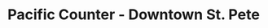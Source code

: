 ---
layout: place
title: Pacific Counter - Downtown St. Pete
permalink: /florida/st-petersburg/pacific-counter-downtown-st-pete.html
stateAbbr: FL
stateName: Florida
cityName: St. Petersburg
seo:
  type: restaurant
  links: null
place_id: ChIJxfPT4oPhwogRd4bqpHooJ8k
photos:
  - name: >-
      places/ChIJxfPT4oPhwogRd4bqpHooJ8k/photos/AeeoHcLy2EJOTgJZUkt4NIot-YU8diMK2ZlyPrDBjL64Ky2aA8_0rgHNsy2NirTBHA4_rDic6kh0FNc93rQBIM7jyw_-pAtIqUHIxaDAUu2rDmSQxaBsGV4Krb2tB2zraeEPWnJcMryYx0HJ159RIZJ1Nf69iNhS75tnSdUdkeY4U-7wt6nVs7Y9cUXBQU8K2BbTwRM_nSeG-JVlIs2tfrA0mVJcNa_nUsAuImfNb1DjSOFWJoSYS8If2DJJ4lsgj7Fj24Mx3ROmzq4vKc37saCtyhiu4m1szC7ENv9chdNrbvfPYQ
    widthPx: 960
    heightPx: 960
    authorAttributions:
      - displayName: Pacific Counter - Downtown St. Pete
        uri: https://maps.google.com/maps/contrib/115695777815408053429
        photoUri: >-
          https://lh3.googleusercontent.com/a-/ALV-UjUUApkca8Ge_yfdw4eR4IHpKMXcSVw78-MR8tJZnZcBh9_fA40j=s100-p-k-no-mo
    flagContentUri: >-
      https://www.google.com/local/imagery/report/?cb_client=maps_api_places.places_api&image_key=!1e10!2sAF1QipO_tkQArLU5NV2hNY0MG8jHMwPf7w5-T113YJRS&hl=en-US
    googleMapsUri: >-
      https://www.google.com/maps/place//data=!3m4!1e2!3m2!1sAF1QipO_tkQArLU5NV2hNY0MG8jHMwPf7w5-T113YJRS!2e10!4m2!3m1!1s0x88c2e183e2d3f3c5:0xc927287aa4ea8677
  - name: >-
      places/ChIJxfPT4oPhwogRd4bqpHooJ8k/photos/AeeoHcJm7qdG35bycnQwEwvvoEbYq2qsyVCiTkr13nV1TcsVqOdobcAKnanx4PBBM6vAhovqzMKIYaAx3jkqS2mNwxidlj8K7yLi_3e-6c21HLbM6DxfNzc18L5hnzV3hzw4jumZSaTlokUdEoWDXqVoYDifNt7_QW2do7i2SSbqnYz-hMTzk2yazzzQQBkcyJmZkdzYeZwMBnEh6oLQdLCTu7LIAgwSPFlmKOKPcSN5JRzpbJ4j9XAF89TMqBLeSnH2qBoQ0o_LAOOeaHXieJ0npLIYmMDAeDD5-Ohriiq2qqfndw
    widthPx: 850
    heightPx: 600
    authorAttributions:
      - displayName: Pacific Counter - Downtown St. Pete
        uri: https://maps.google.com/maps/contrib/115695777815408053429
        photoUri: >-
          https://lh3.googleusercontent.com/a-/ALV-UjUUApkca8Ge_yfdw4eR4IHpKMXcSVw78-MR8tJZnZcBh9_fA40j=s100-p-k-no-mo
    flagContentUri: >-
      https://www.google.com/local/imagery/report/?cb_client=maps_api_places.places_api&image_key=!1e10!2sAF1QipPLxSDboNBwD_nlwkau6Drb_ME93z4Nu6U_a024&hl=en-US
    googleMapsUri: >-
      https://www.google.com/maps/place//data=!3m4!1e2!3m2!1sAF1QipPLxSDboNBwD_nlwkau6Drb_ME93z4Nu6U_a024!2e10!4m2!3m1!1s0x88c2e183e2d3f3c5:0xc927287aa4ea8677
  - name: >-
      places/ChIJxfPT4oPhwogRd4bqpHooJ8k/photos/AeeoHcIb6Bi2mMd99ngAO60cguNAd3a_upDLCgm8vm-RYpTMRcDT5dDdkF0kz12GUq_-sfe6S1RA_OHjDaU1Oh2CAUYegzL1I8EIFbNl0bG0p9TjM1ucGQmhcvSH6Dc_GK2U7e5pkfxYBZco4IjvBWIGT3HgUtm7GdwV7IMdA-9R1_Txs7jaFNgFktqzgsPbASqV9F9IEMOzFOyUhhDhEXhPKGpii4NVqgxZUyVq7UQNhFf6oLL4y0t5F9zya55WaRvkReOW6Ss2wubGKlzPVDstTO9NyF0hYgdKh3AXtwU3DTEQFw
    widthPx: 3200
    heightPx: 4800
    authorAttributions:
      - displayName: Pacific Counter - Downtown St. Pete
        uri: https://maps.google.com/maps/contrib/115695777815408053429
        photoUri: >-
          https://lh3.googleusercontent.com/a-/ALV-UjUUApkca8Ge_yfdw4eR4IHpKMXcSVw78-MR8tJZnZcBh9_fA40j=s100-p-k-no-mo
    flagContentUri: >-
      https://www.google.com/local/imagery/report/?cb_client=maps_api_places.places_api&image_key=!1e10!2sAF1QipNfiUovTdsT79dZcdh3I7jvQXlxE9oKlkCQTI8R&hl=en-US
    googleMapsUri: >-
      https://www.google.com/maps/place//data=!3m4!1e2!3m2!1sAF1QipNfiUovTdsT79dZcdh3I7jvQXlxE9oKlkCQTI8R!2e10!4m2!3m1!1s0x88c2e183e2d3f3c5:0xc927287aa4ea8677
  - name: >-
      places/ChIJxfPT4oPhwogRd4bqpHooJ8k/photos/AeeoHcJsrfCPCnrpjEUMfgF4b65VMPmHjtw68mS4A1ovxsEbvOcUngNm8iENZ1W8VJn7S8MaARop_8YAgIUcq_KlcuRQ9xtC4cRgEKGwa7gANDDiYIrcPZHSPddGnCZ0ZfnW2HwvFuJ97ItH_K-2mt0dCdDEHLJezQX6X8qiJtO4t6SIBeA6bTDLKOflObXaCg3Mog2uzT1gcFeLxpwLMbqMB3ny_HxyJFBub8poNlDKXB8akOGwG4bJ1cY7gJBr9XkO6Zb0Nx1z9ROKmEJG0zidwNOept_xEf-cIIp8LhlZ8oS_lw
    widthPx: 3730
    heightPx: 3730
    authorAttributions:
      - displayName: Pacific Counter - Downtown St. Pete
        uri: https://maps.google.com/maps/contrib/115695777815408053429
        photoUri: >-
          https://lh3.googleusercontent.com/a-/ALV-UjUUApkca8Ge_yfdw4eR4IHpKMXcSVw78-MR8tJZnZcBh9_fA40j=s100-p-k-no-mo
    flagContentUri: >-
      https://www.google.com/local/imagery/report/?cb_client=maps_api_places.places_api&image_key=!1e10!2sAF1QipPAeRpjVZcwTdZ4jBhBEvW9LzE6HqvAtmYagoFe&hl=en-US
    googleMapsUri: >-
      https://www.google.com/maps/place//data=!3m4!1e2!3m2!1sAF1QipPAeRpjVZcwTdZ4jBhBEvW9LzE6HqvAtmYagoFe!2e10!4m2!3m1!1s0x88c2e183e2d3f3c5:0xc927287aa4ea8677
  - name: >-
      places/ChIJxfPT4oPhwogRd4bqpHooJ8k/photos/AeeoHcJrTPZBRjE36bXbHyZ9LRHkPXTSRwnBDhGUzjUntns87bboTY06bd1eWiiJ08puRVfq-5HeGiQEQPq9awbOpIACsFwZk-Q26KGYU_RbCRcwgLuW769sFWbSZmvSwereI6PvtE76_bYGpJB6d039ILrXyLbTvk-OvAMmOa_xJ7q99RH7pT493OuhARoh9aNEyyvuGCzPWxSyG_bOkW9sBz5iarqWEjlzjHBTdAWPFg6hbdYLJpmx5yg_WI7kBWA5k-eU3I9zetj78dqem_BE3EQ5HjULS2b2OKPKoVf83J9H5g
    widthPx: 3402
    heightPx: 2268
    authorAttributions:
      - displayName: Pacific Counter - Downtown St. Pete
        uri: https://maps.google.com/maps/contrib/115695777815408053429
        photoUri: >-
          https://lh3.googleusercontent.com/a-/ALV-UjUUApkca8Ge_yfdw4eR4IHpKMXcSVw78-MR8tJZnZcBh9_fA40j=s100-p-k-no-mo
    flagContentUri: >-
      https://www.google.com/local/imagery/report/?cb_client=maps_api_places.places_api&image_key=!1e10!2sAF1QipOHQh8bzq5NJ6hYHmYZJgk2DX90qp5dwyL5G86L&hl=en-US
    googleMapsUri: >-
      https://www.google.com/maps/place//data=!3m4!1e2!3m2!1sAF1QipOHQh8bzq5NJ6hYHmYZJgk2DX90qp5dwyL5G86L!2e10!4m2!3m1!1s0x88c2e183e2d3f3c5:0xc927287aa4ea8677
  - name: >-
      places/ChIJxfPT4oPhwogRd4bqpHooJ8k/photos/AeeoHcKtPZIYoYi7Bbx3N9m7eF16QCQdTt3Zq2HMDmWDG-FJk-0Ln319xpRTl_-Ld8BqG6URUcGuT_doFdGAxB-vygr6BdMw0knx8gbzOVGbAYyi0WO91PS2hipZMh1GGs-mDXK7BLdv_vzAZmRENOA9_XxbLHHl7gR1SDSVTATP55wqBL2CW-unW2X7hN9Mz_Vyqx1_ektNcZbBE5Phw-ojwCiL87mWen9VsuiWsm3VTde75ifLjYjUIHdvThT3ncMv0JmlOqg0GxA2snrTGclJx2jUOtOoJO10l07L7Yrq_N4lRnjyrcX6WuliwuidLxq5PaxYF9pZweB7_XLVTn8cIFhwXDwFhZWaV5FoUBExBA3lsiTD0emqtuz71-YWZDBelhV_6_nxvfyA5OTEXBXvt_tKGZXEWKwTlDf8LLbsqWj02QEe
    widthPx: 3024
    heightPx: 4032
    authorAttributions:
      - displayName: Alex Zynski
        uri: https://maps.google.com/maps/contrib/111008378624237882869
        photoUri: >-
          https://lh3.googleusercontent.com/a-/ALV-UjU3_ldu04lh-FJozqtFSf3S-zN1LybXcU8GjUywpesNcOrWvYSu=s100-p-k-no-mo
    flagContentUri: >-
      https://www.google.com/local/imagery/report/?cb_client=maps_api_places.places_api&image_key=!1e10!2sCIHM0ogKEICAgID3wZTnzwE&hl=en-US
    googleMapsUri: >-
      https://www.google.com/maps/place//data=!3m4!1e2!3m2!1sCIHM0ogKEICAgID3wZTnzwE!2e10!4m2!3m1!1s0x88c2e183e2d3f3c5:0xc927287aa4ea8677
  - name: >-
      places/ChIJxfPT4oPhwogRd4bqpHooJ8k/photos/AeeoHcKOFnpc32oiKFDh228BT8V1vY0Bvx90qZqDosDsZwREgHJ2Itt7jhbzqjitEEmcM_TDs5dsJKdLHDUtKzsA1A_jx7qMC-V_xTjxTW_OYPN4EMYMlgKz1FhnY0BsriXBIB34TWr6n8IDeNORZwfs8QsCICfS_P87BW3o18Y1LiVH3e59lEG9GOL0rfNPoJHCVpkpc-QihVSnm32BGhuEWSuHN_odqNqPoRPlfHTAdz4WNhjSGcO4qTkkrmbdMZFL5QuQm5_eSCFu_9NhywBiqgF77jQDE_vGwQ0VF0hrguKEvg
    widthPx: 4800
    heightPx: 3200
    authorAttributions:
      - displayName: Pacific Counter - Downtown St. Pete
        uri: https://maps.google.com/maps/contrib/115695777815408053429
        photoUri: >-
          https://lh3.googleusercontent.com/a-/ALV-UjUUApkca8Ge_yfdw4eR4IHpKMXcSVw78-MR8tJZnZcBh9_fA40j=s100-p-k-no-mo
    flagContentUri: >-
      https://www.google.com/local/imagery/report/?cb_client=maps_api_places.places_api&image_key=!1e10!2sAF1QipNn7Vnt929TbVjFo7CleANbpYyx0931QI6A2SHh&hl=en-US
    googleMapsUri: >-
      https://www.google.com/maps/place//data=!3m4!1e2!3m2!1sAF1QipNn7Vnt929TbVjFo7CleANbpYyx0931QI6A2SHh!2e10!4m2!3m1!1s0x88c2e183e2d3f3c5:0xc927287aa4ea8677
  - name: >-
      places/ChIJxfPT4oPhwogRd4bqpHooJ8k/photos/AeeoHcLESsh7QASxSBLTmoOGf_cnBKSQ9vGuJXv6-WLzlB1Rc6l0uWACmS2BZhWmpmFRa-aHHOiho2Gbrmhlq7s7JxWcdyE8hdxHT5y21dEDJthb5_0XcrzfU2xFWuRppBAAMMKyOJBZxWetD-Nqe-A40gf3XfJynEwzT2v5TnEjx3BH2glHVhSgaOJ60R3u7d1w0cVxxNbgz2iESaZjfMeYnngaonp1lnyg5xItoK7vyFgz9jxyo3H1pV181W2sJF7JcwdGFGXba_8ReTHCcJPK9b1s4esZrAtux7bNr_j4TAjXrw
    widthPx: 4000
    heightPx: 4000
    authorAttributions:
      - displayName: Pacific Counter - Downtown St. Pete
        uri: https://maps.google.com/maps/contrib/115695777815408053429
        photoUri: >-
          https://lh3.googleusercontent.com/a-/ALV-UjUUApkca8Ge_yfdw4eR4IHpKMXcSVw78-MR8tJZnZcBh9_fA40j=s100-p-k-no-mo
    flagContentUri: >-
      https://www.google.com/local/imagery/report/?cb_client=maps_api_places.places_api&image_key=!1e10!2sAF1QipPX1JQAQjdJpsn9CQsSbFAayBLJdpf92BanV7Hd&hl=en-US
    googleMapsUri: >-
      https://www.google.com/maps/place//data=!3m4!1e2!3m2!1sAF1QipPX1JQAQjdJpsn9CQsSbFAayBLJdpf92BanV7Hd!2e10!4m2!3m1!1s0x88c2e183e2d3f3c5:0xc927287aa4ea8677
  - name: >-
      places/ChIJxfPT4oPhwogRd4bqpHooJ8k/photos/AeeoHcI6qFTj_N1UkwB0rQ-67LEoupT2dIZRgVDk8LPhefIwYcXsC5qCUpQCj8Wb13XRsOXdODDNF6xNDHbeIrI3zjcjMn1fUBJpNhtzZGiaBGvazdHMcem7H1s9Sf5CDYeQwgho0o1UPMfUaTym87T5QhUmehESuuJEHuF7P7ykvkiuzdQIqPTiYiSHKwb5u2OpWhm1HqRCF4Tp9rexI_jJHXcA3DsP361Lq6GBNMxYvD3SKQQlWuHg22wGnxyYKAqVe0oGjLITuLqLrh5wXAEsF254O3dA4vwwHz-Fgg44UP8dmQ
    widthPx: 4800
    heightPx: 3284
    authorAttributions:
      - displayName: Pacific Counter - Downtown St. Pete
        uri: https://maps.google.com/maps/contrib/115695777815408053429
        photoUri: >-
          https://lh3.googleusercontent.com/a-/ALV-UjUUApkca8Ge_yfdw4eR4IHpKMXcSVw78-MR8tJZnZcBh9_fA40j=s100-p-k-no-mo
    flagContentUri: >-
      https://www.google.com/local/imagery/report/?cb_client=maps_api_places.places_api&image_key=!1e10!2sAF1QipNHICR4gNB_cvy09u07-BtFso8-MIyr8Hf75VaF&hl=en-US
    googleMapsUri: >-
      https://www.google.com/maps/place//data=!3m4!1e2!3m2!1sAF1QipNHICR4gNB_cvy09u07-BtFso8-MIyr8Hf75VaF!2e10!4m2!3m1!1s0x88c2e183e2d3f3c5:0xc927287aa4ea8677
  - name: >-
      places/ChIJxfPT4oPhwogRd4bqpHooJ8k/photos/AeeoHcL3R-rteYkpElD9q0Tv7pzWhGiVxypzSFoVOFe4qZ2y82U61peaqxzeZECK42qk0NqogxLAyMY_gRXqeEnoWVrXTbJgaQ1jcT333pSqduQP67GXZg7opnLBXrS1AHjO7DwHzvCb7E8jJPGXqOpve3BSKrVqI8WYrRGEwbMQAwZjy4qlIiMchePsQSFrknLT8XzSdoZCqQoJmuhDIydkdJPlr8A4lNPFHvGV1L_I_0rIznsLdvSGjMAHDB3PHj4OvGhYRaln0tpjs_Jj95M9QMcFJPIHdI7yRxXQHnIW9M2bvQ
    widthPx: 4000
    heightPx: 4000
    authorAttributions:
      - displayName: Pacific Counter - Downtown St. Pete
        uri: https://maps.google.com/maps/contrib/115695777815408053429
        photoUri: >-
          https://lh3.googleusercontent.com/a-/ALV-UjUUApkca8Ge_yfdw4eR4IHpKMXcSVw78-MR8tJZnZcBh9_fA40j=s100-p-k-no-mo
    flagContentUri: >-
      https://www.google.com/local/imagery/report/?cb_client=maps_api_places.places_api&image_key=!1e10!2sAF1QipOF-v5IRNWEdLE40rX01vZJ4n0itYd4eGwJCODv&hl=en-US
    googleMapsUri: >-
      https://www.google.com/maps/place//data=!3m4!1e2!3m2!1sAF1QipOF-v5IRNWEdLE40rX01vZJ4n0itYd4eGwJCODv!2e10!4m2!3m1!1s0x88c2e183e2d3f3c5:0xc927287aa4ea8677
address: 660 Central Ave, St. Petersburg, FL 33701, USA
street: 660 Central Ave
city: St. Petersburg
state: FL
zip: '33701'
country: USA
neighborhood: Central Arts District
latitude: '27.770921'
longitude: '-82.642797'
accessibility_options:
  wheelchairAccessibleParking: true
  wheelchairAccessibleEntrance: true
  wheelchairAccessibleSeating: true
business_status: OPERATIONAL
name: Pacific Counter - Downtown St. Pete
google_maps_links:
  directionsUri: >-
    https://www.google.com/maps/dir//''/data=!4m7!4m6!1m1!4e2!1m2!1m1!1s0x88c2e183e2d3f3c5:0xc927287aa4ea8677!3e0
  placeUri: https://maps.google.com/?cid=14494598432933185143
  writeAReviewUri: >-
    https://www.google.com/maps/place//data=!4m3!3m2!1s0x88c2e183e2d3f3c5:0xc927287aa4ea8677!12e1
  reviewsUri: >-
    https://www.google.com/maps/place//data=!4m4!3m3!1s0x88c2e183e2d3f3c5:0xc927287aa4ea8677!9m1!1b1
  photosUri: >-
    https://www.google.com/maps/place//data=!4m3!3m2!1s0x88c2e183e2d3f3c5:0xc927287aa4ea8677!10e5
primary_type: Sushi Restaurant
opening_hours:
  regular: null
  current: null
secondary_opening_hours:
  regular:
    weekdayDescriptions: null
    type: null
  current:
    weekdayDescriptions: null
    type: null
phone: null
price_level: null
price_range: null
rating: null
rating_count: 0
website: null
description: >-
  Discover Pacific Counter in St. Petersburg, FL$$$Pacific Counter - Downtown
  St. Pete in St. Petersburg, FL, stands out as a cozy sushi restaurant in the
  vibrant Central Arts District, perfect for those craving fresh
  Japanese-inspired dishes. This spot emphasizes high-quality sushi options that
  highlight the area's dynamic urban vibe, making it an ideal choice for casual
  diners looking to explore local flavors. With thoughtful accessibility
  features like wheelchair-friendly parking, entrances, and seating, it ensures
  a welcoming experience for all visitors. The eatery's focus on simple yet
  inviting ambiance adds to its appeal as a go-to destination for anyone
  searching for sushi restaurants nearby, blending convenience with a relaxed
  atmosphere.
generative_summary: >-
  Discover Pacific Counter in St. Petersburg, FL$$$Pacific Counter - Downtown
  St. Pete in St. Petersburg, FL, stands out as a cozy sushi restaurant in the
  vibrant Central Arts District, perfect for those craving fresh
  Japanese-inspired dishes. This spot emphasizes high-quality sushi options that
  highlight the area's dynamic urban vibe, making it an ideal choice for casual
  diners looking to explore local flavors. With thoughtful accessibility
  features like wheelchair-friendly parking, entrances, and seating, it ensures
  a welcoming experience for all visitors. The eatery's focus on simple yet
  inviting ambiance adds to its appeal as a go-to destination for anyone
  searching for sushi restaurants nearby, blending convenience with a relaxed
  atmosphere.
generative_disclosure: Summarized by AI using the Grok-3-Mini model.
reviews: null
review_summary: >-
  What Customers Are Raving About$$$Folks exploring sushi spots in St.
  Petersburg often highlight the fresh and flavorful rolls that make meals here
  feel satisfying and authentic. Many appreciate the welcoming vibe and easy
  accessibility, which help create a comfortable dining experience for everyone.
  While specific feedback varies, there's a common nod to the casual setting
  being great for quick bites or laid-back evenings with friends. Overall, it's
  frequently recommended as a solid pick for quality sushi close to you, with
  positive mentions of the attentive service keeping things enjoyable without
  any major drawbacks. If you're on the hunt for top-rated sushi near me, this
  place tends to deliver a reliably pleasant visit that leaves people coming
  back for more.
review_disclosure: Summarized by AI using the Grok-3-Mini model.
parking_options: null
payment_options: null
allow_dogs: null
curbside_pickup: null
delivery: null
dine_in: null
good_for_children: null
good_for_groups: null
good_for_sports: null
live_music: null
menu_for_children: null
outdoor_seating: null
reservable: null
restroom: null
serves_beer: null
serves_breakfast: null
serves_brunch: null
serves_cocktails: null
serves_coffee: null
serves_dinner: null
serves_dessert: null
serves_lunch: null
serves_vegetarian_food: null
serves_wine: null
takeout: null
update_category: pro
places_description: null

---